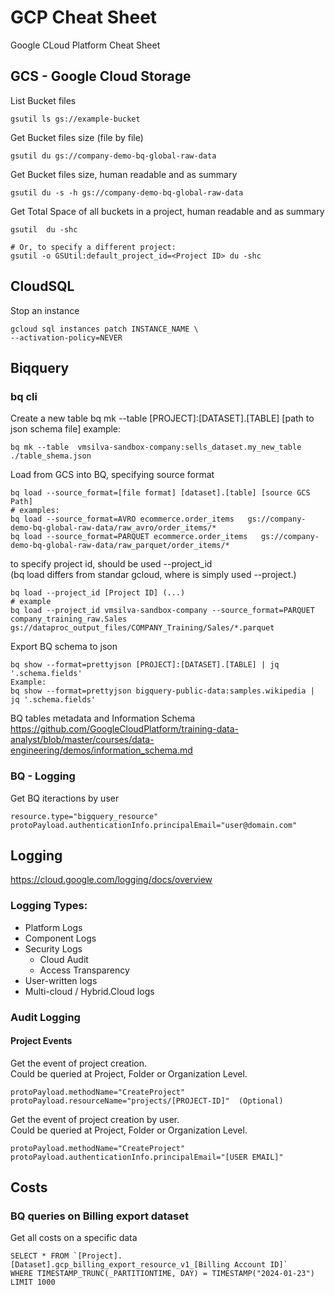 # GCP Cheat Sheet
Google CLoud Platform Cheat Sheet 

## GCS - Google Cloud Storage
List Bucket files
```
gsutil ls gs://example-bucket
```

Get Bucket files size (file by file)
```
gsutil du gs://company-demo-bq-global-raw-data
```

Get Bucket files size, human readable and as summary
```
gsutil du -s -h gs://company-demo-bq-global-raw-data
```

Get Total Space of all buckets in a project, human readable and as summary
```
gsutil  du -shc

# Or, to specify a different project:
gsutil -o GSUtil:default_project_id=<Project ID> du -shc
```


## CloudSQL
Stop an instance
```
gcloud sql instances patch INSTANCE_NAME \
--activation-policy=NEVER
```

## Biqquery
### bq cli
Create a new table
bq mk --table [PROJECT]:[DATASET].[TABLE] [path to json schema file] 
example:
```
bq mk --table  vmsilva-sandbox-company:sells_dataset.my_new_table  ./table_shema.json
```

Load from GCS into BQ, specifying source format
```
bq load --source_format=[file format] [dataset].[table] [source GCS Path]
# examples:
bq load --source_format=AVRO ecommerce.order_items   gs://company-demo-bq-global-raw-data/raw_avro/order_items/*
bq load --source_format=PARQUET ecommerce.order_items   gs://company-demo-bq-global-raw-data/raw_parquet/order_items/*
```
to specify project id, should be used --project_id  
(bq load differs from standar gcloud, where is simply used --project.)
```
bq load --project_id [Project ID] (...)
# example
bq load --project_id vmsilva-sandbox-company --source_format=PARQUET company_training_raw.Sales   gs://dataproc_output_files/COMPANY_Training/Sales/*.parquet
```
Export BQ schema to json
```
bq show --format=prettyjson [PROJECT]:[DATASET].[TABLE] | jq '.schema.fields'
Example:
bq show --format=prettyjson bigquery-public-data:samples.wikipedia | jq '.schema.fields'
```

BQ tables metadata and Information Schema  
https://github.com/GoogleCloudPlatform/training-data-analyst/blob/master/courses/data-engineering/demos/information_schema.md



### BQ - Logging
Get BQ iteractions by user
```
resource.type="bigquery_resource"
protoPayload.authenticationInfo.principalEmail="user@domain.com"
```


## Logging
https://cloud.google.com/logging/docs/overview
### Logging Types:
- Platform Logs
- Component Logs
- Security Logs
  - Cloud Audit
  - Access Transparency
- User-written logs
- Multi-cloud / Hybrid.Cloud logs

### Audit Logging
#### Project Events
Get the event of project creation.  
Could be queried at Project, Folder or Organization Level.
```
protoPayload.methodName="CreateProject"
protoPayload.resourceName="projects/[PROJECT-ID]"  (Optional)
```
Get the event of project creation by user.  
Could be queried at Project, Folder or Organization Level.
```
protoPayload.methodName="CreateProject"
protoPayload.authenticationInfo.principalEmail="[USER EMAIL]"
```



## Costs
### BQ queries on Billing export dataset

Get all costs on a specific data
```
SELECT * FROM `[Project].[Dataset].gcp_billing_export_resource_v1_[Billing Account ID]` 
WHERE TIMESTAMP_TRUNC(_PARTITIONTIME, DAY) = TIMESTAMP("2024-01-23") LIMIT 1000
```



